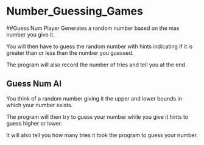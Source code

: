 # Number_Guessing_Games

##Guess Num Player
Generates a random number based on the max number you give it. 

You will then have to guess the random number with hints indicating if it is greater than or less than the number you guessed. 

The program will also record the number of tries and tell you at the end.

## Guess Num AI
You think of a random number giving it the upper and lower bounds in which your number exists. 

The program will then try to guess your number while you give it hints to guess higher or lower. 

It will also tell you how many tries it took the program to guess your number. 
